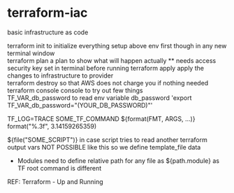 # terraform-iac
basic infrastructure as code


terraform init		to initialize everything setup above env first though in any new terminal window					
terraform plan		a plan to show what will happen actually					** needs access security key set in terminal before running
terraform apply		apply the changes to infrastructure to provider					
terraform destroy	so that AWS does not charge you if nothing needed					
terraform console	console to try out few things	
TF_VAR_db_password  to read env variable db_password 'export TF_VAR_db_password="(YOUR_DB_PASSWORD)"'			


TF_LOG=TRACE SOME_TF_COMMAND
${format(FMT, ARGS, ...)}
format("%.3f", 3.14159265359)

${file("SOME_SCRIPT")}  in case script tries to read another terraform output vars NOT POSSIBLE like this
so we define template_file data

* Modules
need to define relative path for any file as ${path.module} as TF root command is different 

REF: Terraform - Up and Running

